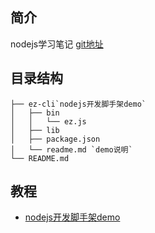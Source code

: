 ## 简介
nodejs学习笔记
[git地址](https://coding.net/u/ethanzhu/p/nodejs-study-and-demo/git)
## 目录结构
```
├── ez-cli`nodejs开发脚手架demo`
│   ├── bin
│   │   └── ez.js
│   ├── lib
│   ├── package.json
│   └── readme.md `demo说明`
└── README.md
```
## 教程
- [nodejs开发脚手架demo](http://ethanzhu.leanote.com/post/ed1a5dff5b06) 